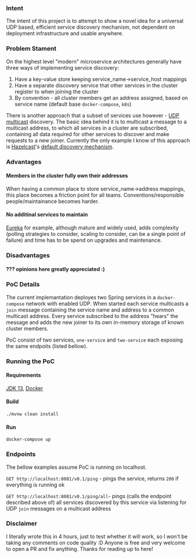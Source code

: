 ### Intent

The intent of this project is to attempt to show a novel idea for a universal UDP based, efficient service discovery mechanism, not dependent on deployment infrastructure and usable anywhere.

### Problem Stament

On the highest level "modern" microservice architectures generally have three ways of implementing service discovery:
1. Have a key-value store keeping service_name->service_host mappings
2. Have a separate discovery service that other services in the cluster register to when joining the cluster
3. By convention - all cluster members get an address assigned, based on service name (default base `docker-compose`, `k8s`)

There is another approach that a subset of services use however - [UDP](https://en.wikipedia.org/wiki/User_Datagram_Protocol) [multicast](https://en.wikipedia.org/wiki/Multicast) discovery.
The basic idea behind it is to multicast a message to a multicast address, to which all services in a cluster are subscribed, containing all data required for other services to discover and make requests to a new joiner. 
Currently the only example I know of this approach is [Hazelcast](https://hazelcast.com/)'s [default discovery mechanism](https://docs.hazelcast.com/imdg/latest/clusters/discovering-by-multicast.html).

### Advantages

#### Members in the cluster fully own their addresses
When having a common place to store service_name->address mappings, this place becomes a friction point for all teams. Conventions/responsible people/maintainance becomes harder.

#### No additinal services to maintain
[Eureka](https://github.com/Netflix/eureka) for example, although mature and widely used, adds complexity (polling strategies to consider, scaling to consider, can be a single point of failure) and time has to be spend on upgrades and maintenance.

### Disadvantages

#### ??? opinions here greatly appreciated :)

### PoC Details
The current implemantation deployes two Spring services in a `docker-compose` network with enabled UDP. When started each service multicasts a `join` message containing the service name and address to a common multicast address. Every service subscribed to the address "hears" the message and adds the new joiner to its own in-memory storage of known cluster members.

PoC consist of two services, `one-service` and `two-service` each exposing the same endpoits (listed bellow).

### Running the PoC

#### Requirements
[JDK 13](https://jdk.java.net/13/), [Docker](https://docs.docker.com/get-docker/)

#### Build
`./mvnw clean install`

#### Run
`docker-compose up`

### Endpoints

The bellow examples assume PoC is running on localhost.

`GET http://localhost:8081/v0.1/ping` - pings the service, returns `200` if everything is running ok

`GET http://localhost:8081/v0.1/ping/all`- pings (calls the endpoint described above of) all services discovered by this service via listening for UDP `join` messages on a multicast address

### Disclaimer

I literally wrote this in 4 hours, just to test whether it will work, so I won't be taking any comments on code quality :D Anyone is free and very welcome to open a PR and fix anything. Thanks for reading up to here!
